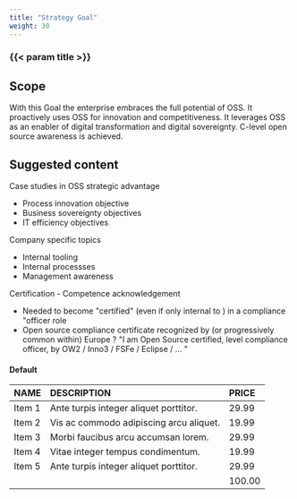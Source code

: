 ```yaml
---
title: "Strategy Goal"
weight: 30
---
```


### {{< param title >}}

## Scope

With this Goal the enterprise embraces the full potential of OSS. It proactively uses OSS for innovation and competitiveness. It leverages OSS as an enabler of digital transformation and digital sovereignty. C-level open source awareness is achieved.

## Suggested content

Case studies in OSS strategic advantage

* Process innovation objective
* Business sovereignty objectives
* IT efficiency objectives

Company specific topics

* Internal tooling
* Internal processses
* Management awareness

Certification - Competence acknowledgement

* Needed to become "certified" (even if only internal to <company>) in a compliance "officer role
* Open source compliance certificate recognized by (or progressively common within) Europe ? "I am Open Source certified, level compliance officer, by OW2 / Inno3 / FSFe / Eclipse / ... "

#### Default

| NAME | DESCRIPTION | PRICE |
|:--|:--|:--|
| Item 1 | Ante turpis integer aliquet porttitor. | 29.99 |
| Item 2 | Vis ac commodo adipiscing arcu aliquet. | 19.99 |
| Item 3 | Morbi faucibus arcu accumsan lorem. | 29.99 |
| Item 4 | Vitae integer tempus condimentum. | 19.99 |
| Item 5 | Ante turpis integer aliquet porttitor. | 29.99 |
|  || 100.00 |
